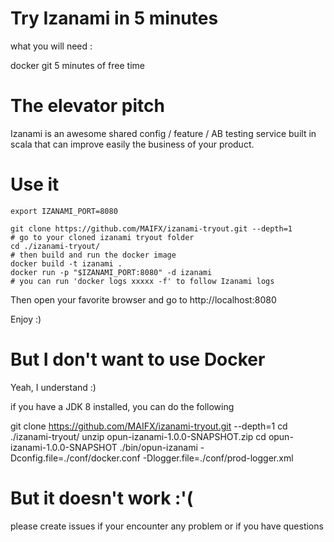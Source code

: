 # Try Izanami in 5 minutes

what you will need :

docker
git
5 minutes of free time

# The elevator pitch

Izanami is an awesome shared config / feature / AB testing service built in scala that can improve easily the business of your product.

# Use it

```
export IZANAMI_PORT=8080

git clone https://github.com/MAIFX/izanami-tryout.git --depth=1
# go to your cloned izanami tryout folder
cd ./izanami-tryout/
# then build and run the docker image
docker build -t izanami .
docker run -p "$IZANAMI_PORT:8080" -d izanami
# you can run 'docker logs xxxxx -f' to follow Izanami logs
```

Then open your favorite browser and go to http://localhost:8080

Enjoy :)

# But I don't want to use Docker

Yeah, I understand :)

if you have a JDK 8 installed, you can do the following

git clone https://github.com/MAIFX/izanami-tryout.git --depth=1
cd ./izanami-tryout/
unzip opun-izanami-1.0.0-SNAPSHOT.zip
cd opun-izanami-1.0.0-SNAPSHOT
./bin/opun-izanami -Dconfig.file=./conf/docker.conf -Dlogger.file=./conf/prod-logger.xml

# But it doesn't work :'(

please create issues if your encounter any problem or if you have questions
